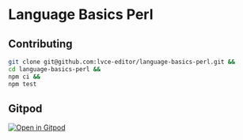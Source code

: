 # Language Basics Perl

## Contributing

```sh
git clone git@github.com:lvce-editor/language-basics-perl.git &&
cd language-basics-perl &&
npm ci &&
npm test
```

## Gitpod

[![Open in Gitpod](https://gitpod.io/button/open-in-gitpod.svg)](https://gitpod.io/#https://github.com/lvce-editor/language-basics-perl)
